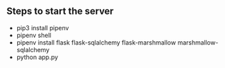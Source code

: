 ## Steps to start the server

- pip3 install pipenv
- pipenv shell
- pipenv install flask flask-sqlalchemy flask-marshmallow marshmallow-sqlalchemy
- python app.py
